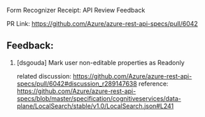 Form Recognizer Receipt: API Review Feedback

PR Link: https://github.com/Azure/azure-rest-api-specs/pull/6042

Feedback:
---------
1. [dsgouda] Mark user non-editable properties as Readonly 

	related discussion: https://github.com/Azure/azure-rest-api-specs/pull/6042#discussion_r289147638
        reference: https://github.com/Azure/azure-rest-api-specs/blob/master/specification/cognitiveservices/data-plane/LocalSearch/stable/v1.0/LocalSearch.json#L241



